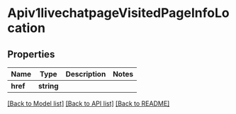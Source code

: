# Apiv1livechatpageVisitedPageInfoLocation

## Properties
Name | Type | Description | Notes
------------ | ------------- | ------------- | -------------
**href** | **string** |  | 

[[Back to Model list]](../../README.md#documentation-for-models) [[Back to API list]](../../README.md#documentation-for-api-endpoints) [[Back to README]](../../README.md)

